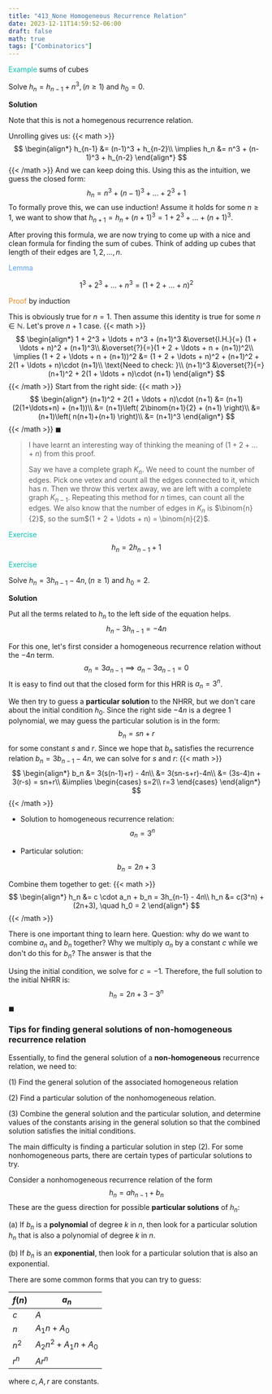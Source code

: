 ```yaml
---
title: "413_None Homogeneous Recurrence Relation"
date: 2023-12-11T14:59:52-06:00
draft: false
math: true
tags: ["Combinatorics"]
---
```



<span style="color:#04c2b2">Example</span> sums of cubes

Solve $h_n=h_{n-1}+n^3,(n \geq 1)$ and $h_0=0$.

**Solution**

Note that this is not a homegenous recurrence relation. 

Unrolling gives us: 
{{< math >}}
$$
\begin{align*}
h_{n-1} &= (n-1)^3 + h_{n-2}\\
\implies
h_n &= n^3 + (n-1)^3 + h_{n-2}
\end{align*}
$$
{{< /math >}}
And we can keep doing this. Using this as the intuition, we guess the closed form: 
$$
h_n = n^3 + (n-1)^3 + \ldots + 2^3 + 1
$$
To formally prove this, we can use induction! Assume it holds for some $n \geq 1$, we want to show that $h_{n+1} = h_n + (n+1)^3 = 1 + 2^3 + \ldots + (n+1)^3$. 

After proving this formula, we are now trying to come up with a nice and clean formula for finding the sum of cubes. Think of adding up cubes that length of their edges are $1, 2, \ldots, n$. 

<span style="color:#599eff">Lemma</span>


$$
1^3 + 2^3 + \ldots + n^3 = (1 + 2 + \ldots + n)^2
$$

<span style="color:#eb861c">Proof</span> by induction

This is obviously true for $n = 1$. Then assume this identity is true for some $n \in \mathbb{N}$. Let's prove $n+1$ case. 
{{< math >}}
$$
\begin{align*}
1 + 2^3 + \ldots + n^3 + (n+1)^3 &\overset{I.H.}{=} (1 + \ldots + n)^2 + (n+1)^3\\
&\overset{?}{=}(1 + 2 + \ldots + n + (n+1))^2\\
\implies
(1 + 2 + \ldots + n + (n+1))^2 &= (1 + 2 + \ldots + n)^2 + (n+1)^2 + 2(1 + \ldots + n)\cdot (n+1)\\
\text{Need to check: }\\
(n+1)^3 &\overset{?}{=} (n+1)^2 + 2(1 + \ldots + n)\cdot (n+1)
\end{align*}
$$
{{< /math >}}
Start from the right side: 
{{< math >}}
$$
\begin{align*}
(n+1)^2 + 2(1 + \ldots + n)\cdot (n+1) &= (n+1)(2(1+\ldots+n) + (n+1))\\
&= (n+1)\left( 2\binom{n+1}{2} + (n+1) \right)\\
&= (n+1)\left( n(n+1)+(n+1) \right)\\
&= (n+1)^3
\end{align*}
$$
{{< /math >}}
$\blacksquare$

> I have learnt an interesting way of thinking the meaning of $(1+2+\ldots + n)$ from this proof.
>
> Say we have a complete graph $K_n$. We need to count the number of edges. Pick one vetex and count all the edges connected to it, which has $n$. Then we throw this vertex away, we are left with a complete graph $K_{n-1}$. Repeating this method for $n$ times, can count all the edges. We also know that the number of edges in $K_n$ is $\binom{n}{2}$, so the sum$(1 + 2 + \ldots + n) = \binom{n}{2}$.

<span style="color:#04c2b2">Exercise</span>
$$
h_n = 2h_{n-1} + 1
$$


<span style="color:#04c2b2">Exercise</span>

$\text { Solve } h_n=3 h_{n-1}-4 n,(n \geq 1) \text { and } h_0=2$.

**Solution**

Put all the terms related to $h_n$ to the left side of the equation helps.
$$
h_n - 3h_{n-1} = -4n
$$


For this one, let's first consider a homogeneous recurrence relation without the $-4n$ term.
$$
a_n = 3a_{n-1} \implies a_n - 3a_{n-1} = 0
$$
It is easy to find out that the closed form for this HRR is $a_n = 3^n$.

We then try to guess a **particular solution** to the NHRR, but we don't care about the initial condition $h_0$. Since the right side $-4n$ is a degree 1 polynomial, we may guess the particular solution is in the form:
$$
b_n = sn + r
$$
for some constant $s$ and $r$. Since we hope that $b_n$ satisfies the recurrence relation $b_n = 3b_{n-1}-4n$, we can solve for $s$ and $r$:
{{< math >}}
$$
\begin{align*}
b_n &= 3(s(n-1)+r) - 4n\\
&= 3(sn-s+r)-4n\\
&= (3s-4)n + 3(r-s) = sn+r\\
&\implies
\begin{cases}
s=2\\
r=3
\end{cases}
\end{align*}
$$
{{< /math >}}

- Solution to homogeneous recurrence relation: 
$$
a_n = 3^n
$$

- Particular solution: 

$$
b_n = 2n + 3
$$

Combine them together to get: 
{{< math >}}
$$
\begin{align*}
h_n &= c \cdot a_n + b_n = 3h_{n-1} - 4n\\
h_n &= c(3^n) + (2n+3), \quad h_0 = 2
\end{align*}
$$
{{< /math >}}

There is one important thing to learn here. Question: why do we want to combine $a_n$ and $b_n$ together? Why we multiply $a_n$ by a constant $c$ while we don't do this for $b_n$? The answer is that the 

Using the initial condition, we solve for $c = -1$. Therefore, the full solution to the initial NHRR is: 
$$
h_n = 2n+3-3^n
$$
$\blacksquare$




### Tips for finding general solutions of non-homogeneous recurrence relation

Essentially, to find the general solution of a **non-homogeneous** recurrence relation, we need to:

(1) Find the general solution of the associated homogeneous relation

(2) Find a particular solution of the nonhomogeneous relation.

(3) Combine the general solution and the particular solution, and determine values of the constants arising in the general solution so that the combined solution satisfies the initial conditions.



The main difficulty is finding a particular solution in step (2). For some nonhomogeneous parts, there are certain types of particular solutions to try.

Consider a nonhomogeneous recurrence relation of the form
$$
h_n=a h_{n-1}+b_n
$$
These are the guess direction for possible **particular solutions** of $h_n$:

(a) If $b_n$ is a **polynomial** of degree $k$ in $n$, then look for a particular solution $h_n$ that is also a polynomial of degree $k$ in $n$.

(b) If $b_n$ is an **exponential**, then look for a particular solution that is also an exponential.


There are some common forms that you can try to guess:

| $f(n)$ | $a_n$                 |
| ------ | --------------------- |
| $c$    | $A$                   |
| $n$    | $A_1n + A_0$          |
| $n^2$  | $A_2n^2 + A_1n + A_0$ |
| $r^n$  | $Ar^n$                |

where $c, A, r$ are constants.

